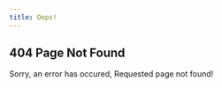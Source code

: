 ```yaml
---
title: Oops!
---
```


## 404 Page Not Found

Sorry, an error has occured, Requested page not found!

